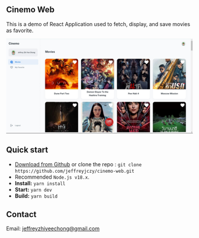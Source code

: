 ## Cinemo Web

This is a demo of React Application used to fetch, display, and save movies as favorite. 

![preview](public/assets/preview.jpg)

## Quick start

- [Download from Github](https://github.com/jeffreyjczy/cinemo-web.git.zip) or clone the repo : `git clone https://github.com/jeffreyjczy/cinemo-web.git`
- Recommended `Node.js v18.x`.
- **Install:** `yarn install`
- **Start:** `yarn dev`
- **Build:** `yarn build`

## Contact

Email: jeffreyzhiyeechong@gmail.com

